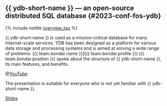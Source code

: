 ## {{ ydb-short-name }} — an open-source distributed SQL database {#2023-conf-fos-ydb}

{% include notitle [overview_tag](../../tags.md#overview) %}

{{ ydb-short-name }} is used as a mission-critical database for many Internet-scale services. YDB has been designed as a platform for various data storage and processing systems and is aimed at solving a wide range of problems. [{{ team.bondar.name }}]({{ team.bondar.profile }}) ({{ team.bondar.position }}) spoke about the structure of {{ ydb-short-name }}, its main features, and benefits.

@[YouTube](https://www.youtube.com/watch?v=A0O7yr9_1Tg)

The presentation is suitable for everyone who is not yet familiar with {{ ydb-short-name }}.

[Slides](https://presentations.ydb.tech/2023/en/fossasia_summit/presentation.pdf)
